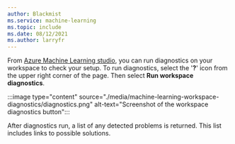 ```yaml
---
author: Blackmist
ms.service: machine-learning
ms.topic: include
ms.date: 08/12/2021
ms.author: larryfr
---
```


From [Azure Machine Learning studio](https://ml.azure.com), you can run diagnostics on your workspace to check your setup. To run diagnostics, select the '__?__' icon from the upper right corner of the page. Then select __Run workspace diagnostics__.

:::image type="content" source="./media/machine-learning-workspace-diagnostics/diagnostics.png" alt-text="Screenshot of the workspace diagnostics button":::

After diagnostics run, a list of any detected problems is returned. This list includes links to possible solutions.
